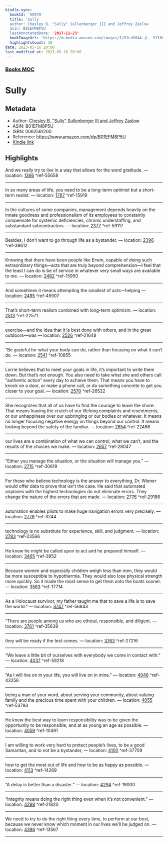 ```yaml
---
kindle-sync:
  bookId: '50978'
  title: 'Sully
  author: Chesley B. "Sully" Sullenberger III and Jeffrey Zaslow
  asin: B01EFM8P5U
  lastAnnotatedDate: '2017-11-23'
  bookImageUrl: 'https://m.media-amazon.com/images/I/81LdV84A-jL._SY160.jpg'
  highlightsCount: 30
date: 2023-05-16 20:00
last_modified_at: 2023-05-16 20:00
---
```

### [Books MOC](Books%20MOC.md)

# Sully

## Metadata
* Author: [Chesley B. "Sully" Sullenberger III and Jeffrey Zaslow](https://www.amazon.comundefined)
* ASIN: B01EFM8P5U
* ISBN: 0062561200
* Reference: https://www.amazon.com/dp/B01EFM8P5U
* [Kindle link](kindle://book?action=open&asin=B01EFM8P5U)

## Highlights
And we really try to live in a way that allows for the word gratitude. — location: [1366](kindle://book?action=open&asin=B01EFM8P5U&location=1366) ^ref-55658

---
In so many areas of life, you need to be a long-term optimist but a short-term realist. — location: [1787](kindle://book?action=open&asin=B01EFM8P5U&location=1787) ^ref-15919

---
In the cultures of some companies, management depends heavily on the innate goodness and professionalism of its employees to constantly compensate for systemic deficiencies, chronic understaffing, and substandard subcontractors. — location: [2377](kindle://book?action=open&asin=B01EFM8P5U&location=2377) ^ref-59117

---
Besides, I don’t want to go through life as a bystander. — location: [2396](kindle://book?action=open&asin=B01EFM8P5U&location=2396) ^ref-39612

---
Knowing that there have been people like Erwin, capable of doing such extraordinary things—acts that are truly beyond comprehension—I feel that the least I can do is be of service in whatever very small ways are available to me. — location: [2482](kindle://book?action=open&asin=B01EFM8P5U&location=2482) ^ref-15950

---
And sometimes it means attempting the smallest of acts—helping — location: [2485](kindle://book?action=open&asin=B01EFM8P5U&location=2485) ^ref-45907

---
That’s short-term realism combined with long-term optimism. — location: [2513](kindle://book?action=open&asin=B01EFM8P5U&location=2513) ^ref-22571

---
exercise—and the idea that it is best done with others, and in the great outdoors—was — location: [2526](kindle://book?action=open&asin=B01EFM8P5U&location=2526) ^ref-21648

---
“Be grateful for what your body can do, rather than focusing on what it can’t do. — location: [2541](kindle://book?action=open&asin=B01EFM8P5U&location=2541) ^ref-10855

---
Lorrie believes that to meet your goals in life, it’s important to write them down. But that’s not enough. You also need to take what she and others call “authentic action” every day to achieve them. That means you have to knock on a door, or make a phone call, or do something concrete to get you closer to your goal. — location: [2570](kindle://book?action=open&asin=B01EFM8P5U&location=2570) ^ref-26522

---
She recognizes that all of us have to find the courage to leave the shore. That means leaving the crutch of our lifelong complaints and resentments, or our unhappiness over our upbringing or our bodies or whatever. It means no longer focusing negative energy on things beyond our control. It means looking beyond the safety of the familiar. — location: [2654](kindle://book?action=open&asin=B01EFM8P5U&location=2654) ^ref-22486

---
our lives are a combination of what we can control, what we can’t, and the results of the choices we make. — location: [2657](kindle://book?action=open&asin=B01EFM8P5U&location=2657) ^ref-28047

---
“Either you manage the situation, or the situation will manage you.” — location: [2715](kindle://book?action=open&asin=B01EFM8P5U&location=2715) ^ref-30619

---
For those who believe technology is the answer to everything, Dr. Wiener would offer data to prove that isn’t the case. He said that automated airplanes with the highest technologies do not eliminate errors. They change the nature of the errors that are made. — location: [2776](kindle://book?action=open&asin=B01EFM8P5U&location=2776) ^ref-29186

---
automation enables pilots to make huge navigation errors very precisely. — location: [2779](kindle://book?action=open&asin=B01EFM8P5U&location=2779) ^ref-3244

---
technology is no substitute for experience, skill, and judgment. — location: [2783](kindle://book?action=open&asin=B01EFM8P5U&location=2783) ^ref-23566

---
He knew he might be called upon to act and he prepared himself. — location: [3465](kindle://book?action=open&asin=B01EFM8P5U&location=3465) ^ref-3952

---
Because women and especially children weigh less than men, they would be more susceptible to hypothermia. They would also lose physical strength more quickly. So it made the most sense to get them onto the boats sooner. — location: [3563](kindle://book?action=open&asin=B01EFM8P5U&location=3563) ^ref-17714

---
As a Holocaust survivor, my father taught me that to save a life is to save the world.” — location: [3747](kindle://book?action=open&asin=B01EFM8P5U&location=3747) ^ref-56843

---
“There are people among us who are ethical, responsible, and diligent. — location: [3761](kindle://book?action=open&asin=B01EFM8P5U&location=3761) ^ref-35639

---
they will be ready if the test comes. — location: [3763](kindle://book?action=open&asin=B01EFM8P5U&location=3763) ^ref-27216

---
“We leave a little bit of ourselves with everybody we come in contact with.” — location: [4037](kindle://book?action=open&asin=B01EFM8P5U&location=4037) ^ref-59218

---
“As I will live on in your life, you will live on in mine.” — location: [4046](kindle://book?action=open&asin=B01EFM8P5U&location=4046) ^ref-43256

---
being a man of your word, about serving your community, about valuing family and the precious time spent with your children. — location: [4055](kindle://book?action=open&asin=B01EFM8P5U&location=4055) ^ref-53793

---
He knew the best way to learn responsibility was to be given the opportunity to be responsible, and at as young an age as possible. — location: [4059](kindle://book?action=open&asin=B01EFM8P5U&location=4059) ^ref-10491

---
I am willing to work very hard to protect people’s lives, to be a good Samaritan, and to not be a bystander, — location: [4100](kindle://book?action=open&asin=B01EFM8P5U&location=4100) ^ref-37709

---
how to get the most out of life and how to be as happy as possible. — location: [4113](kindle://book?action=open&asin=B01EFM8P5U&location=4113) ^ref-14269

---
“A delay is better than a disaster.” — location: [4294](kindle://book?action=open&asin=B01EFM8P5U&location=4294) ^ref-19000

---
“Integrity means doing the right thing even when it’s not convenient.” — location: [4298](kindle://book?action=open&asin=B01EFM8P5U&location=4298) ^ref-21820

---
We need to try to do the right thing every time, to perform at our best, because we never know which moment in our lives we’ll be judged on. — location: [4396](kindle://book?action=open&asin=B01EFM8P5U&location=4396) ^ref-13567

---

